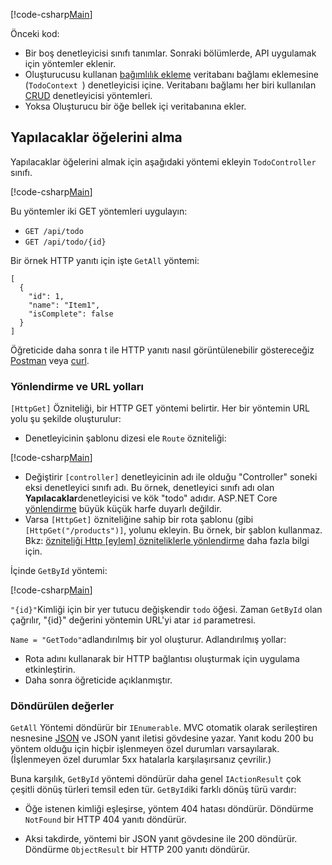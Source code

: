 [!code-csharp[Main](../../tutorials/first-web-api/sample/TodoApi/Controllers/TodoController2.cs?name=snippet_todo1)]

Önceki kod:

* Bir boş denetleyicisi sınıfı tanımlar. Sonraki bölümlerde, API uygulamak için yöntemler eklenir.
* Oluşturucusu kullanan [bağımlılık ekleme](xref:fundamentals/dependency-injection) veritabanı bağlamı eklemesine (`TodoContext `) denetleyicisi içine. Veritabanı bağlamı her biri kullanılan [CRUD](https://wikipedia.org/wiki/Create,_read,_update_and_delete) denetleyicisi yöntemleri.
* Yoksa Oluşturucu bir öğe bellek içi veritabanına ekler.

## <a name="getting-to-do-items"></a>Yapılacaklar öğelerini alma

Yapılacaklar öğelerini almak için aşağıdaki yöntemi ekleyin `TodoController` sınıfı.

[!code-csharp[Main](../../tutorials/first-web-api/sample/TodoApi/Controllers/TodoController.cs?name=snippet_GetAll)]

Bu yöntemler iki GET yöntemleri uygulayın:

* `GET /api/todo`
* `GET /api/todo/{id}`

Bir örnek HTTP yanıtı için işte `GetAll` yöntemi:

```
[
  {
    "id": 1,
    "name": "Item1",
    "isComplete": false
  }
]
   ```

Öğreticide daha sonra t ile HTTP yanıtı nasıl görüntülenebilir göstereceğiz [Postman](https://www.getpostman.com/) veya [curl](https://developer.apple.com/legacy/library/documentation/Darwin/Reference/ManPages/man1/curl.1.html).

### <a name="routing-and-url-paths"></a>Yönlendirme ve URL yolları

`[HttpGet]` Özniteliği, bir HTTP GET yöntemi belirtir. Her bir yöntemin URL yolu şu şekilde oluşturulur:

* Denetleyicinin şablonu dizesi ele `Route` özniteliği:

[!code-csharp[Main](../../tutorials/first-web-api/sample/TodoApi/Controllers/TodoController.cs?name=TodoController&highlight=3)]

* Değiştirir `[controller]` denetleyicinin adı ile olduğu "Controller" soneki eksi denetleyici sınıfı adı. Bu örnek, denetleyici sınıfı adı olan **Yapılacaklar**denetleyicisi ve kök "todo" adıdır. ASP.NET Core [yönlendirme](xref:mvc/controllers/routing) büyük küçük harfe duyarlı değildir.
* Varsa `[HttpGet]` özniteliğine sahip bir rota şablonu (gibi `[HttpGet("/products")]`, yolunu ekleyin. Bu örnek, bir şablon kullanmaz. Bkz: [özniteliği Http [eylem] özniteliklerle yönlendirme](xref:mvc/controllers/routing#attribute-routing-with-httpverb-attributes) daha fazla bilgi için.

İçinde `GetById` yöntemi:

[!code-csharp[Main](../../tutorials/first-web-api/sample/TodoApi/Controllers/TodoController.cs?name=snippet_GetByID&highlight=1-2)]

`"{id}"`Kimliği için bir yer tutucu değişkendir `todo` öğesi. Zaman `GetById` olan çağrılır, "{id}" değerini yöntemin URL'yi atar `id` parametresi.

`Name = "GetTodo"`adlandırılmış bir yol oluşturur. Adlandırılmış yollar:

* Rota adını kullanarak bir HTTP bağlantısı oluşturmak için uygulama etkinleştirin.
* Daha sonra öğreticide açıklanmıştır.

### <a name="return-values"></a>Döndürülen değerler

`GetAll` Yöntemi döndürür bir `IEnumerable`. MVC otomatik olarak serileştiren nesnesine [JSON](http://www.json.org/) ve JSON yanıt iletisi gövdesine yazar. Yanıt kodu 200 bu yöntem olduğu için hiçbir işlenmeyen özel durumları varsayılarak. (İşlenmeyen özel durumlar 5xx hatalarla karşılaşırsanız çevrilir.)

Buna karşılık, `GetById` yöntemi döndürür daha genel `IActionResult` çok çeşitli dönüş türleri temsil eden tür. `GetById`iki farklı dönüş türü vardır:

* Öğe istenen kimliği eşleşirse, yöntem 404 hatası döndürür. Döndürme `NotFound` bir HTTP 404 yanıtı döndürür.

* Aksi takdirde, yöntemi bir JSON yanıt gövdesine ile 200 döndürür. Döndürme `ObjectResult` bir HTTP 200 yanıtı döndürür.
